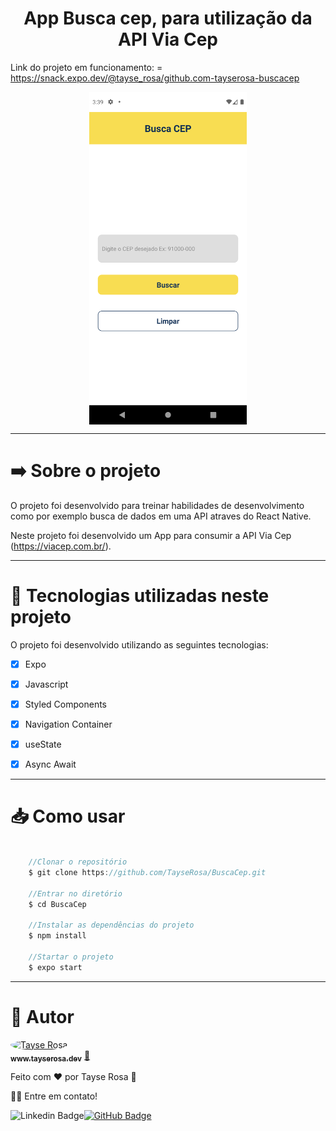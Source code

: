 <h1 align="center"> App Busca cep, para utilização da API Via Cep</h1>

Link do projeto em funcionamento:  = https://snack.expo.dev/@tayse_rosa/github.com-tayserosa-buscacep

<p align="center">
  <a href="https://snack.expo.dev/@tayse_rosa/github.com-tayserosa-buscacep">
<img src="./readme/buscaCep1.png" align="center" width="50%" />
</a>
</p>

---

# ➡️ Sobre o projeto
O projeto foi desenvolvido para treinar habilidades de desenvolvimento como por exemplo busca de dados em uma API atraves do React Native.

Neste projeto foi desenvolvido um App para consumir a API Via Cep (https://viacep.com.br/).

---

# 🚀 Tecnologias utilizadas neste projeto
O projeto foi desenvolvido utilizando as seguintes tecnologias:

- [x] Expo
- [x] Javascript
- [x] Styled Components
- [x] Navigation Container
- [x] useState
- [x] Async Await


---

# 📥 Como usar
```js

    //Clonar o repositório
    $ git clone https://github.com/TayseRosa/BuscaCep.git

    //Entrar no diretório
    $ cd BuscaCep

    //Instalar as dependências do projeto
    $ npm install

    //Startar o projeto
    $ expo start

``` 

---
# 🚀 Autor

<a href="https://www.tayserosa.dev">
 <img style="border-radius: 50%;" src="https://avatars.githubusercontent.com/u/31596454?v=4" width="100px;" alt="Tayse Rosa" style="border-radius:50%"/>
 <br />
 <sub><b>www.tayserosa.dev</b></sub></a> <a href="https://www.tayserosa.dev" title="Tayse Rosa" target="_blank">🚀</a>


Feito com ❤️ por Tayse Rosa 🚀

👋🏽 Entre em contato!

![Linkedin Badge](https://img.shields.io/badge/-TayseRosa-blue?style=flat-square&logo=Linkedin&logoColor=white&link=https://www.linkedin.com/in/tayse-rosa-3b683151/)[![GitHub Badge](https://img.shields.io/badge/GitHub-100000?style=for-the-badge&logo=github&logoColor=white)](https://github.com/TayseRosa/)
